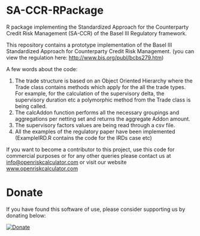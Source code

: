 # SA-CCR-RPackage
R package implementing the Standardized Approach for the Counterparty Credit Risk Management (SA-CCR) of the Basel III Regulatory framework.

This repository contains a prototype implementation of the Basel III Standardized Approach for Counterparty Credit Risk Management. (you can view the regulation here: http://www.bis.org/publ/bcbs279.htm)

A few words about the code:

1.  The trade structure is based on an Object Oriented Hierarchy where the Trade class contains methods which apply for the all the trade     types. For example, for the calculation of the supervisory delta, the supervisory duration etc a polymorphic method from the Trade       class is being called.
2.  The calcAddon function performs all the necessary groupings and aggregations per netting set and returns the aggregate Addon amount.
3.  The supervisory factors values are being read through a csv file.
4.  All the examples of the regulatory paper have been implemented (ExampleIRD.R contains the code for the IRDs case etc)

If you want to become a contributor to this project, use this code for commercial purposes or for any other queries please contact us at info@openriskcalculator.com or visit our website www.openriskcalculator.com

# Donate 

If you have found this software of use, please consider supporting us by donating below:

[![Donate](https://img.shields.io/badge/Donate-PayPal-green.svg)](https://www.paypal.com/cgi-bin/webscr?cmd=_s-xclick&hosted_button_id=8HBDDB9MHXUTA)
